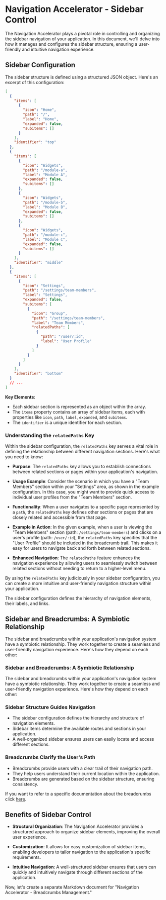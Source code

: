 # Navigation Accelerator - Sidebar Control

The Navigation Accelerator plays a pivotal role in controlling and organizing the sidebar navigation of your application. In this document, we'll delve into how it manages and configures the sidebar structure, ensuring a user-friendly and intuitive navigation experience.

## Sidebar Configuration

The sidebar structure is defined using a structured JSON object. Here's an excerpt of this configuration:

```json
[
  {
    "items": [
      {
        "icon": "Home",
        "path": "/",
        "label": "Home",
        "expanded": false,
        "subitems": []
      }
    ],
    "identifier": "top"
  },
  {
    "items": [
      {
        "icon": "Widgets",
        "path": "/module-a",
        "label": "Module A",
        "expanded": false,
        "subitems": []
      },
      {
        "icon": "Widgets",
        "path": "/module-b",
        "label": "Module B",
        "expanded": false,
        "subitems": []
      },
      {
        "icon": "Widgets",
        "path": "/module-c",
        "label": "Module C",
        "expanded": false,
        "subitems": []
      }
    ],
    "identifier": "middle"
  },
  {
    "items": [
      {
        "icon": "Settings",
        "path": "/settings/team-members",
        "label": "Settings",
        "expanded": false,
        "subitems": [
          {
            "icon": "Group",
            "path": "/settings/team-members",
            "label": "Team Members",
            "relatedPaths": [
              {
                "path": "/user/:id",
                "label": "User Profile"
              }
            ]
          }
        ]
      }
    ],
    "identifier": "bottom"
  }
  // ...
]
```

**Key Elements:**

- Each sidebar section is represented as an object within the array.
- The `items` property contains an array of sidebar items, each with properties like `icon`, `path`, `label`, `expanded`, and `subitems`.
- The `identifier` is a unique identifier for each section.

### Understanding the `relatedPaths` Key

Within the sidebar configuration, the `relatedPaths` key serves a vital role in defining the relationship between different navigation sections. Here's what you need to know:

- **Purpose**: The `relatedPaths` key allows you to establish connections between related sections or pages within your application's navigation.

- **Usage Example**: Consider the scenario in which you have a "Team Members" section within your "Settings" area, as shown in the example configuration. In this case, you might want to provide quick access to individual user profiles from the "Team Members" section.

- **Functionality**: When a user navigates to a specific page represented by a `path`, the `relatedPaths` key defines other sections or pages that are closely related and accessible from that page.

- **Example in Action**: In the given example, when a user is viewing the "Team Members" section (path: `/settings/team-members`) and clicks on a user's profile (path: `/user/:id`), the `relatedPaths` key specifies that the "User Profile" should be included in the breadcrumb trail. This makes it easy for users to navigate back and forth between related sections.

- **Enhanced Navigation**: The `relatedPaths` feature enhances the navigation experience by allowing users to seamlessly switch between related sections without needing to return to a higher-level menu.

By using the `relatedPaths` key judiciously in your sidebar configuration, you can create a more intuitive and user-friendly navigation structure within your application.


The sidebar configuration defines the hierarchy of navigation elements, their labels, and links.

## Sidebar and Breadcrumbs: A Symbiotic Relationship

The sidebar and breadcrumbs within your application's navigation system have a symbiotic relationship. They work together to create a seamless and user-friendly navigation experience. Here's how they depend on each other:

### Sidebar and Breadcrumbs: A Symbiotic Relationship

The sidebar and breadcrumbs within your application's navigation system have a symbiotic relationship. They work together to create a seamless and user-friendly navigation experience. Here's how they depend on each other:

### Sidebar Structure Guides Navigation

- The sidebar configuration defines the hierarchy and structure of navigation elements.
- Sidebar items determine the available routes and sections in your application.
- A well-organized sidebar ensures users can easily locate and access different sections.

### Breadcrumbs Clarify the User's Path

- Breadcrumbs provide users with a clear trail of their navigation path.
- They help users understand their current location within the application.
- Breadcrumbs are generated based on the sidebar structure, ensuring consistency.

If you want to refer to a specific documentation about the breadcrumbs click [here](./breadcrumbs-managment.md).

## Benefits of Sidebar Control

- **Structural Organization**: The Navigation Accelerator provides a structured approach to organize sidebar elements, improving the overall user experience.

- **Customization**: It allows for easy customization of sidebar items, enabling developers to tailor navigation to the application's specific requirements.

- **Intuitive Navigation**: A well-structured sidebar ensures that users can quickly and intuitively navigate through different sections of the application.

Now, let's create a separate Markdown document for "Navigation Accelerator - Breadcrumbs Management."